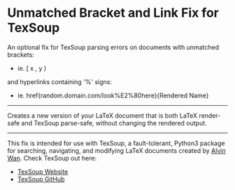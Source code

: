 # Unmatched Bracket and Link Fix for TexSoup

An optional fix for TexSoup parsing errors on documents with unmatched brackets:

- ie. [ x , y ) 

and hyperlinks containing '%' signs: 
- ie. href{random.domain.com/look%E2%80here}{Rendered Name}

---
Creates a new version of your LaTeX document that is both LaTeX render-safe and TexSoup parse-safe, without changing the rendered output.

---

This fix is intended for use with TexSoup, a fault-tolerant, Python3 package for searching, navigating, and modifying LaTeX documents created by [Alvin Wan](https://github.com/alvinwan). Check TexSoup out here:

- [TexSoup Website](https://texsoup.alvinwan.com)
- [TexSoup GitHub](https://github.com/alvinwan/TexSoup)
